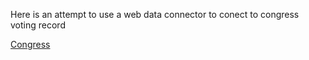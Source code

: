 Here is an attempt to use a web data connector to conect to congress voting record

 [Congress](https://theowlseye.github.io/Congress/CongressWDC.html)

